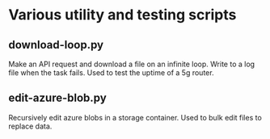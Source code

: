 # Various utility and testing scripts

## download-loop.py
Make an API request and download a file on an infinite loop. Write to a log file when the task fails. Used to test the uptime of a 5g router.

## edit-azure-blob.py
Recursively edit azure blobs in a storage container. Used to bulk edit files to replace data.
